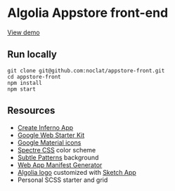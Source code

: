# Algolia Appstore front-end

[View demo](https://appstore.ntorres.com)

## Run locally

```
git clone git@github.com:noclat/appstore-front.git
cd appstore-front
npm install
npm start
```

## Resources

- [Create Inferno App](https://github.com/infernojs/create-inferno-app)
- [Google Web Starter Kit](https://github.com/google/web-starter-kit/tree/master/app)
- [Google Material icons](https://material.io/icons/)
- [Spectre CSS](https://picturepan2.github.io/spectre/) color scheme
- [Subtle Patterns](https://www.toptal.com/designers/subtlepatterns/) background
- [Web App Manifest Generator](https://app-manifest.firebaseapp.com/)
- [Algolia logo](https://www.algolia.com/) customized with [Sketch App](https://www.sketchapp.com/)
- Personal SCSS starter and grid
